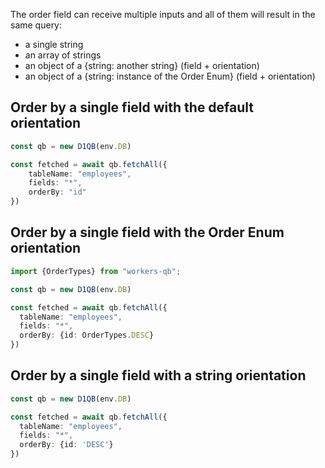 The order field can receive multiple inputs and all of them will result in the same query:

* a single string
* an array of strings
* an object of a {string: another string} (field + orientation)
* an object of a {string: instance of the Order Enum} (field + orientation)

## Order by a single field with the default orientation

```ts
const qb = new D1QB(env.DB)

const fetched = await qb.fetchAll({
    tableName: "employees",
    fields: "*",
    orderBy: "id"
})
```

## Order by a single field with the Order Enum orientation

```ts
import {OrderTypes} from "workers-qb";

const qb = new D1QB(env.DB)

const fetched = await qb.fetchAll({
  tableName: "employees",
  fields: "*",
  orderBy: {id: OrderTypes.DESC}
})
```

## Order by a single field with a string orientation

```ts
const qb = new D1QB(env.DB)

const fetched = await qb.fetchAll({
  tableName: "employees",
  fields: "*",
  orderBy: {id: 'DESC'}
})
```
